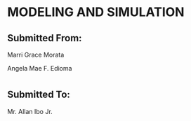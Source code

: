 # MODELING AND SIMULATION

## Submitted From:

Marri Grace Morata

Angela Mae F. Edioma
#
## Submitted To:

Mr. Allan Ibo Jr.

